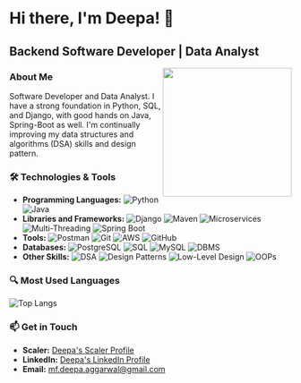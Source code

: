 # Hi there, I'm Deepa! 👋

## Backend Software Developer | Data Analyst
<img align='right' src="https://i.giphy.com/media/v1.Y2lkPTc5MGI3NjExZmtpa2ZsanJwYXVjeWl5andxbnlkZzJkb2Jjd3lxaGZtMGx3OWVmdCZlcD12MV9pbnRlcm5hbF9naWZfYnlfaWQmY3Q9Zw/p4NLw3I4U0idi/giphy.gif" width="230">

</em></p>

### About Me
Software Developer and Data Analyst. I have a strong foundation in Python, SQL, and Django, with good hands on Java, Spring-Boot as well. I'm continually improving my data structures and algorithms (DSA) skills and design pattern.


### 🛠️ Technologies & Tools

- **Programming Languages:** ![Python](https://img.shields.io/badge/-Python-blue?logo=python&logoColor=white) ![Java](https://img.shields.io/badge/-Java-skyblue?logo=java&logoColor=white)
- **Libraries and Frameworks:** ![Django](https://img.shields.io/badge/-Django-orange?logo=django&logoColor=white) ![Maven](https://img.shields.io/badge/-Maven-yellow?logo=apache-maven&logoColor=white) ![Microservices](https://img.shields.io/badge/-Microservices-green) ![Multi-Threading](https://img.shields.io/badge/-Multi--Threading-green) ![Spring Boot](https://img.shields.io/badge/-Spring%20Boot-lightgreen?logo=spring-boot&logoColor=white)
- **Tools:** ![Postman](https://img.shields.io/badge/-Postman-orange?logo=postman&logoColor=white) ![Git](https://img.shields.io/badge/-Git-black?logo=git&logoColor=white) ![AWS](https://img.shields.io/badge/-AWS-yellow?logo=amazon-aws&logoColor=white) ![GitHub](https://img.shields.io/badge/-GitHub-black?logo=github&logoColor=white)
- **Databases:** ![PostgreSQL](https://img.shields.io/badge/-PostgreSQL-blue?logo=postgresql&logoColor=white) ![SQL](https://img.shields.io/badge/-SQL-blue) ![MySQL](https://img.shields.io/badge/-MySQL-blue) ![DBMS](https://img.shields.io/badge/-DBMS-blue)
- **Other Skills:** ![DSA](https://img.shields.io/badge/-DSA-green) ![Design Patterns](https://img.shields.io/badge/-Design%20Patterns-green) ![Low-Level Design](https://img.shields.io/badge/-Low--Level%20Design-green) ![OOPs](https://img.shields.io/badge/-OOPs-blue)


### 🔍 Most Used Languages

![Top Langs](https://github-readme-stats.vercel.app/api/top-langs/?username=mfdeepa&layout=compact&theme=radical)


### 📫 Get in Touch

- **Scaler:** [Deepa's Scaler Profile](https://www.scaler.com/academy/profile/0c4a06311ded/)
- **LinkedIn:** [Deepa's LinkedIn Profile](https://www.linkedin.com/in/deepa-a-0687b8235/)
- **Email:** mf.deepa.aggarwal@gmail.com

